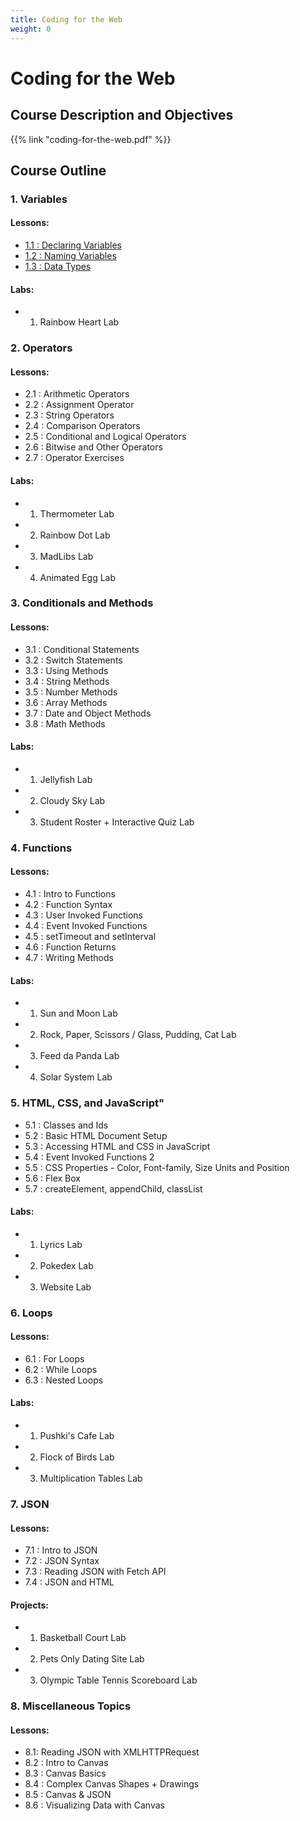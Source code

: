 ```yaml
---
title: Coding for the Web
weight: 0
---
```

# Coding for the Web

## Course Description and Objectives

{{% link "coding-for-the-web.pdf" %}}

## Course Outline

### 1. Variables

#### Lessons:

* [1.1 : Declaring Variables](https://coding-for-the-web.lsupathways.org/1_variables/declaring_variables/)
* [1.2 : Naming Variables](https://coding-for-the-web.lsupathways.org/1_variables/naming_variables/)
* [1.3 : Data Types](https://coding-for-the-web.lsupathways.org/1_variables/data_types/)

#### Labs:

* 1. Rainbow Heart Lab

### 2. Operators

#### Lessons:

* 2.1 : Arithmetic Operators
* 2.2 : Assignment Operator
* 2.3 : String Operators
* 2.4 : Comparison Operators
* 2.5 : Conditional and Logical Operators
* 2.6 : Bitwise and Other Operators
* 2.7 : Operator Exercises

#### Labs:

* 1. Thermometer Lab
* 2. Rainbow Dot Lab
* 3. MadLibs Lab
* 4. Animated Egg Lab

### 3. Conditionals and Methods

#### Lessons:

* 3.1 : Conditional Statements
* 3.2 : Switch Statements
* 3.3 : Using Methods
* 3.4 : String Methods
* 3.5 : Number Methods
* 3.6 : Array Methods
* 3.7 : Date and Object Methods
* 3.8 : Math Methods

#### Labs:

* 1. Jellyfish Lab
* 2. Cloudy Sky Lab
* 3. Student Roster + Interactive Quiz Lab

### 4. Functions

#### Lessons:

* 4.1 : Intro to Functions
* 4.2 : Function Syntax
* 4.3 : User Invoked Functions
* 4.4 : Event Invoked Functions
* 4.5 : setTimeout and setInterval
* 4.6 : Function Returns
* 4.7 : Writing Methods

#### Labs:

* 1. Sun and Moon Lab
* 2. Rock, Paper, Scissors / Glass, Pudding, Cat Lab
* 3. Feed da Panda Lab
* 4. Solar System Lab

### 5. HTML, CSS, and JavaScript"

* 5.1 : Classes and Ids
* 5.2 : Basic HTML Document Setup
* 5.3 : Accessing HTML and CSS in JavaScript
* 5.4 : Event Invoked Functions 2
* 5.5 : CSS Properties - Color, Font-family, Size Units and Position
* 5.6 : Flex Box
* 5.7 : createElement, appendChild, classList

#### Labs:

* 1. Lyrics Lab
* 2. Pokedex Lab
* 3. Website Lab

### 6. Loops

#### Lessons:

* 6.1 : For Loops
* 6.2 : While Loops
* 6.3 : Nested Loops

#### Labs:

* 1. Pushki's Cafe Lab
* 2. Flock of Birds Lab
* 3. Multiplication Tables Lab

### 7. JSON

#### Lessons:

* 7.1 : Intro to JSON
* 7.2 : JSON Syntax
* 7.3 : Reading JSON with Fetch API
* 7.4 : JSON and HTML

#### Projects:

* 1. Basketball Court Lab
* 2. Pets Only Dating Site Lab
* 3. Olympic Table Tennis Scoreboard Lab

### 8. Miscellaneous Topics

#### Lessons:

* 8.1: Reading JSON with XMLHTTPRequest
* 8.2 : Intro to Canvas
* 8.3 : Canvas Basics
* 8.4 : Complex Canvas Shapes + Drawings
* 8.5 : Canvas & JSON
* 8.6 : Visualizing Data with Canvas